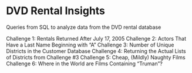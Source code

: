 # DVD Rental Insights

Queries from SQL to analyze data from the DVD rental database


Challenge 1: Rentals Returned After July 17, 2005
Challenge 2: Actors That Have a Last Name Beginning with “A”
Challenge 3: Number of Unique Districts in the Customer Database
Challenge 4: Returning the Actual Lists of Districts from Challenge #3
Challenge 5: Cheap, (Mildly) Naughty Films
Challenge 6: Where in the World are Films Containing “Truman”?

